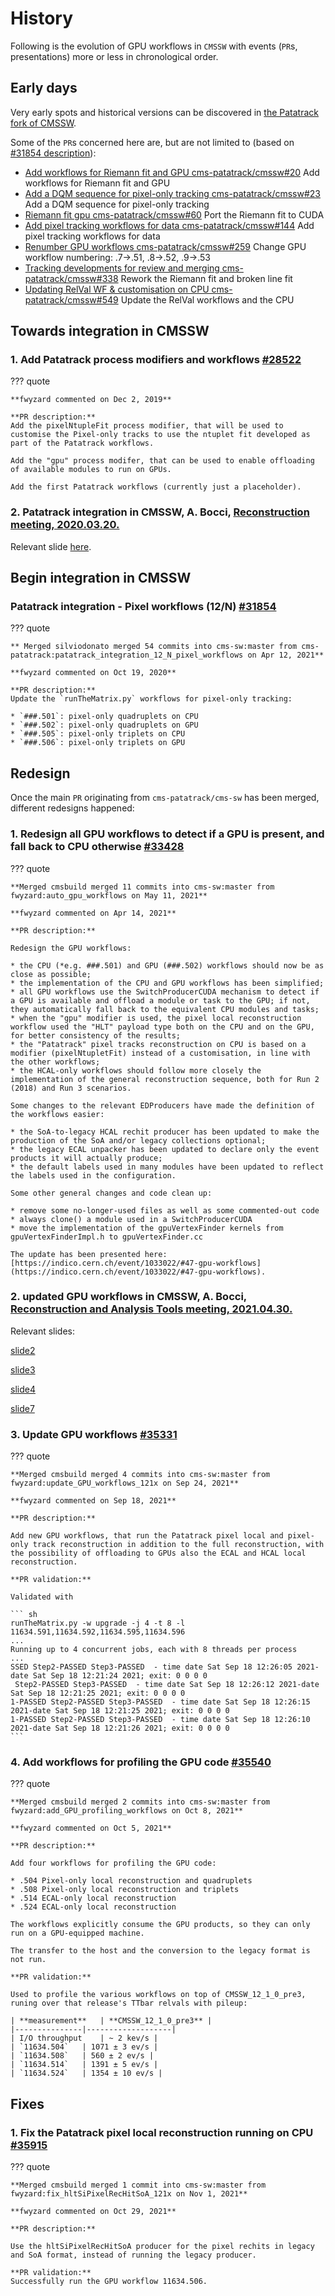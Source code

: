 # History

Following is the evolution of GPU workflows in `CMSSW` with events (`PR`s, presentations) more or less in chronological order.

## Early days

Very early spots and historical versions can be discovered in [the Patatrack fork of CMSSW](https://github.com/cms-patatrack/cmssw).

Some of the `PR`s concerned here are, but are not limited to (based on [#31854 description](https://github.com/cms-sw/cmssw/pull/31854)):

* [Add workflows for Riemann fit and GPU cms-patatrack/cmssw#20](https://github.com/cms-patatrack/cmssw/pull/20) Add workflows for Riemann fit and GPU
* [Add a DQM sequence for pixel-only tracking cms-patatrack/cmssw#23](https://github.com/cms-patatrack/cmssw/pull/23) Add a DQM sequence for pixel-only tracking
* [Riemann fit gpu cms-patatrack/cmssw#60](https://github.com/cms-patatrack/cmssw/pull/60) Port the Riemann fit to CUDA
* [Add pixel tracking workflows for data cms-patatrack/cmssw#144](https://github.com/cms-patatrack/cmssw/pull/144) Add pixel tracking workflows for data
* [Renumber GPU workflows cms-patatrack/cmssw#259](https://github.com/cms-patatrack/cmssw/pull/259) Change GPU workflow numbering: .7->.51, .8->.52, .9->.53
* [Tracking developments for review and merging cms-patatrack/cmssw#338](https://github.com/cms-patatrack/cmssw/pull/338) Rework the Riemann fit and broken line fit
* [Updating RelVal WF & customisation on CPU cms-patatrack/cmssw#549](https://github.com/cms-patatrack/cmssw/pull/549) Update the RelVal workflows and the CPU

## Towards integration in CMSSW

### 1. Add Patatrack process modifiers and workflows [#28522](https://github.com/cms-sw/cmssw/pull/28522)

??? quote

	**fwyzard commented on Dec 2, 2019**
	
	**PR description:**
	Add the pixelNtupleFit process modifier, that will be used to customise the Pixel-only tracks to use the ntuplet fit developed as part of the Patatrack workflows.
	
	Add the "gpu" process modifer, that can be used to enable offloading of available modules to run on GPUs.
	
	Add the first Patatrack workflows (currently just a placeholder).

### 2. Patatrack integration in CMSSW, A. Bocci, [Reconstruction meeting, 2020.03.20.](https://indico.cern.ch/event/898980/contributions/3788834/attachments/2006891/3351927/Patatrack_integration.pdf)

Relevant slide [here](https://indico.cern.ch/event/898980/contributions/3788834/attachments/2006891/3351927/Patatrack_integration.pdf#page=4).


## Begin integration in CMSSW

### Patatrack integration - Pixel workflows (12/N) [#31854](https://github.com/cms-sw/cmssw/pull/31854)

??? quote

	** Merged silviodonato merged 54 commits into cms-sw:master from cms-patatrack:patatrack_integration_12_N_pixel_workflows on Apr 12, 2021**
	
	**fwyzard commented on Oct 19, 2020**
	
	**PR description:**
	Update the `runTheMatrix.py` workflows for pixel-only tracking:
	
	* `###.501`: pixel-only quadruplets on CPU
	* `###.502`: pixel-only quadruplets on GPU
	* `###.505`: pixel-only triplets on CPU
	* `###.506`: pixel-only triplets on GPU
	
## Redesign

Once the main `PR` originating from `cms-patatrack/cms-sw` has been merged, different redesigns happened:

### 1. Redesign all GPU workflows to detect if a GPU is present, and fall back to CPU otherwise [#33428](https://github.com/cms-sw/cmssw/pull/33428)

??? quote

	**Merged cmsbuild merged 11 commits into cms-sw:master from fwyzard:auto_gpu_workflows on May 11, 2021**
	
	**fwyzard commented on Apr 14, 2021**
	
	**PR description:**
	
	Redesign the GPU workflows:
	
	* the CPU (*e.g. ###.501) and GPU (###.502) workflows should now be as close as possible;
	* the implementation of the CPU and GPU workflows has been simplified;
	* all GPU workflows use the SwitchProducerCUDA mechanism to detect if a GPU is available and offload a module or task to the GPU; if not, they automatically fall back to the equivalent CPU modules and tasks;
	* when the "gpu" modifier is used, the pixel local reconstruction workflow used the "HLT" payload type both on the CPU and on the GPU, for better consistency of the results;
	* the "Patatrack" pixel tracks reconstruction on CPU is based on a modifier (pixelNtupletFit) instead of a customisation, in line with the other workflows;
	* the HCAL-only workflows should follow more closely the implementation of the general reconstruction sequence, both for Run 2 (2018) and Run 3 scenarios.
	
	Some changes to the relevant EDProducers have made the definition of the workflows easier:
	
	* the SoA-to-legacy HCAL rechit producer has been updated to make the production of the SoA and/or legacy collections optional;
	* the legacy ECAL unpacker has been updated to declare only the event products it will actually produce;
	* the default labels used in many modules have been updated to reflect the labels used in the configuration.
	
	Some other general changes and code clean up:
	
	* remove some no-longer-used files as well as some commented-out code
	* always clone() a module used in a SwitchProducerCUDA
	* move the implementation of the gpuVertexFinder kernels from gpuVertexFinderImpl.h to gpuVertexFinder.cc
	
	The update has been presented here: [https://indico.cern.ch/event/1033022/#47-gpu-workflows](https://indico.cern.ch/event/1033022/#47-gpu-workflows).

### 2. updated GPU workflows in CMSSW, A. Bocci, [Reconstruction and Analysis Tools meeting, 2021.04.30.](https://indico.cern.ch/event/1033022/contributions/4338291/attachments/2236780/3791913/updated%20GPU%20workflows%20in%20CMSSW.pdf)

Relevant slides:

[slide2](https://indico.cern.ch/event/1033022/contributions/4338291/attachments/2236780/3791913/updated%20GPU%20workflows%20in%20CMSSW.pdf#page=2)

[slide3](https://indico.cern.ch/event/1033022/contributions/4338291/attachments/2236780/3791913/updated%20GPU%20workflows%20in%20CMSSW.pdf#page=3)

[slide4](https://indico.cern.ch/event/1033022/contributions/4338291/attachments/2236780/3791913/updated%20GPU%20workflows%20in%20CMSSW.pdf#page=4)

[slide7](https://indico.cern.ch/event/1033022/contributions/4338291/attachments/2236780/3791913/updated%20GPU%20workflows%20in%20CMSSW.pdf#page=7)

### 3. Update GPU workflows [#35331](https://github.com/cms-sw/cmssw/pull/35331)

??? quote

	**Merged cmsbuild merged 4 commits into cms-sw:master from fwyzard:update_GPU_workflows_121x on Sep 24, 2021**

	**fwyzard commented on Sep 18, 2021**

	**PR description:**

	Add new GPU workflows, that run the Patatrack pixel local and pixel-only track reconstruction in addition to the full reconstruction, with the possibility of offloading to GPUs also the ECAL and HCAL local reconstruction.

	**PR validation:**

	Validated with

	``` sh
	runTheMatrix.py -w upgrade -j 4 -t 8 -l 11634.591,11634.592,11634.595,11634.596
	...
	Running up to 4 concurrent jobs, each with 8 threads per process
	...
	SSED Step2-PASSED Step3-PASSED  - time date Sat Sep 18 12:26:05 2021-date Sat Sep 18 12:21:24 2021; exit: 0 0 0 0
	 Step2-PASSED Step3-PASSED  - time date Sat Sep 18 12:26:12 2021-date Sat Sep 18 12:21:25 2021; exit: 0 0 0 0
	1-PASSED Step2-PASSED Step3-PASSED  - time date Sat Sep 18 12:26:15 2021-date Sat Sep 18 12:21:25 2021; exit: 0 0 0 0
	1-PASSED Step2-PASSED Step3-PASSED  - time date Sat Sep 18 12:26:10 2021-date Sat Sep 18 12:21:26 2021; exit: 0 0 0 0
	```
	

### 4. Add workflows for profiling the GPU code [#35540](https://github.com/cms-sw/cmssw/pull/35540)

??? quote

	**Merged cmsbuild merged 2 commits into cms-sw:master from fwyzard:add_GPU_profiling_workflows on Oct 8, 2021**
	
	**fwyzard commented on Oct 5, 2021**
	
	**PR description:**
	
	Add four workflows for profiling the GPU code:
	
	* .504 Pixel-only local reconstruction and quadruplets
	* .508 Pixel-only local reconstruction and triplets
	* .514 ECAL-only local reconstruction
	* .524 ECAL-only local reconstruction
	
	The workflows explicitly consume the GPU products, so they can only run on a GPU-equipped machine.
	
	The transfer to the host and the conversion to the legacy format is not run.
	
	**PR validation:**
	
	Used to profile the various workflows on top of CMSSW_12_1_0_pre3, runing over that release's TTbar relvals with pileup:
	
	| **measurement**	| **CMSSW_12_1_0_pre3** |
	|---------------|-------------------|
	| I/O throughput	| ~ 2 kev/s | 
	| `11634.504`	| 1071 ± 3 ev/s | 
	| `11634.508`	| 560 ± 2 ev/s | 
	| `11634.514`	| 1391 ± 5 ev/s | 
	| `11634.524`	| 1354 ± 10 ev/s | 
	
## Fixes

### 1. Fix the Patatrack pixel local reconstruction running on CPU [#35915](https://github.com/cms-sw/cmssw/pull/35915)

??? quote

	**Merged cmsbuild merged 1 commit into cms-sw:master from fwyzard:fix_hltSiPixelRecHitSoA_121x on Nov 1, 2021**
	
	**fwyzard commented on Oct 29, 2021**
	
	**PR description:**
	
	Use the hltSiPixelRecHitSoA producer for the pixel rechits in legacy and SoA format, instead of running the legacy producer.
	
	**PR validation:**
	Successfully run the GPU workflow 11634.506.
	
	
